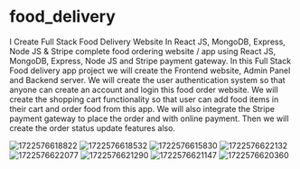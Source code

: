 # food_delivery

I Create Full Stack Food Delivery Website In React JS, MongoDB, Express, Node JS & Stripe
complete food ordering website / app using React JS, MongoDB, Express, Node JS and Stripe payment gateway. In this Full Stack Food delivery app project we will create the Frontend website, Admin Panel and Backend server. 
We will create the user authentication system so that anyone can create an account and login this food order website.
We will create the shopping cart functionality so that user can add food items in their cart and order food from this app. We will also integrate the Stripe payment gateway to place the order and with online payment. Then we will create the order status update features also.
 
![1722576618822](https://github.com/user-attachments/assets/3b0f10b7-dcca-4afd-acaa-61d1cc842406)
![1722576618532](https://github.com/user-attachments/assets/a1fd233a-20e5-413c-a26a-5b3c553f6570)
![1722576615830](https://github.com/user-attachments/assets/62979ae3-2876-444c-8982-58e81e682b37)
![1722576622132](https://github.com/user-attachments/assets/1e013722-1b11-4f66-b53a-9f5ef7325943)
![1722576622077](https://github.com/user-attachments/assets/86865f6f-6bdf-4581-8089-23e3c03af013)
![1722576621290](https://github.com/user-attachments/assets/021a5175-87bf-460f-aae7-8198e6d7e890)
![1722576621147](https://github.com/user-attachments/assets/c5751cf1-5575-40d8-8051-206bfd274ac6)
![1722576620360](https://github.com/user-attachments/assets/2ecb23dd-9e7b-4924-b78d-072787980cf2)
